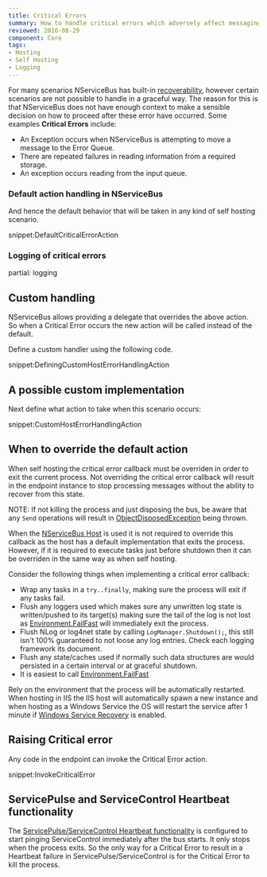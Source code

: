 ```yaml
---
title: Critical Errors
summary: How to handle critical errors which adversely affect messaging in an endpoint.
reviewed: 2016-08-29
component: Core
tags:
- Hosting
- Self Hosting
- Logging
---
```


For many scenarios NServiceBus has built-in [recoverability](/nservicebus/recoverability/), however certain scenarios are not possible to handle in a graceful way. The reason for this is that NServiceBus does not have enough context to make a sensible decision on how to proceed after these error have occurred. Some examples **Critical Errors** include:

 * An Exception occurs when NServiceBus is attempting to move a message to the Error Queue.
 * There are repeated failures in reading information from a required storage.
 * An exception occurs reading from the input queue.


### Default action handling in NServiceBus

And hence the default behavior that will be taken in any kind of self hosting scenario.

snippet:DefaultCriticalErrorAction


### Logging of critical errors

partial: logging


## Custom handling

NServiceBus allows providing a delegate that overrides the above action. So when a Critical Error occurs the new action will be called instead of the default.

Define a custom handler using the following code.

snippet:DefiningCustomHostErrorHandlingAction


## A possible custom implementation

Next define what action to take when this scenario occurs:

snippet:CustomHostErrorHandlingAction


## When to override the default action

When self hosting the critical error callback must be overriden in order to exit the current process. Not overriding the critical error callback will result in the endpoint instance to stop processing messages without the ability to recover from this state.

NOTE: If not killing the process and just disposing the bus, be aware that any `Send` operations will result in [ObjectDisposedException](https://msdn.microsoft.com/en-us/library/system.objectdisposedexception.aspx) being thrown.

When the [NServiceBus Host](/nservicebus/hosting/nservicebus-host) is used it is not required to override this callback as the host has a default implementation that exits the process. However, if it is required to execute tasks just before shutdown then it can be overriden in the same way as when self hosting.

Consider the following things when implementing a critical error callback:

- Wrap any tasks in a `try..finally`, making sure the process will exit if any tasks fail.
- Flush any loggers used which makes sure any unwritten log state is written/pushed to its target(s) making sure the tail of the log is not lost as [Environment.FailFast](https://msdn.microsoft.com/en-us/library/dd289240.aspx) will immediately exit the process.
 - Flush NLog or log4net state by calling `LogManager.Shutdown();`, this still isn't 100% guaranteed to not loose any log entries. Check each logging framework its document.
- Flush any state/caches used if normally such data structures are would persisted in a certain interval or at graceful shutdown.
- It is easiest to call [Environment.FailFast](https://msdn.microsoft.com/en-us/library/dd289240.aspx)

Rely on the environment that the process will be automatically restarted. When hosting in IIS the IIS host will automatically spawn a new instance and when hosting as a Windows Service the OS will restart the service after 1 minute if [Windows Service Recovery](/nservicebus/hosting/windows-service.md#installation-restart-recovery) is enabled.



## Raising Critical error

Any code in the endpoint can invoke the Critical Error action.

snippet:InvokeCriticalError


## ServicePulse and ServiceControl Heartbeat functionality

The [ServicePulse/ServiceControl Heartbeat functionality](/servicepulse/intro-endpoints-heartbeats.md) is configured to start pinging ServiceControl immediately after the bus starts. It only stops when the process exits. So the only way for a Critical Error to result in a Heartbeat failure in ServicePulse/ServiceControl is for the Critical Error to kill the process.
